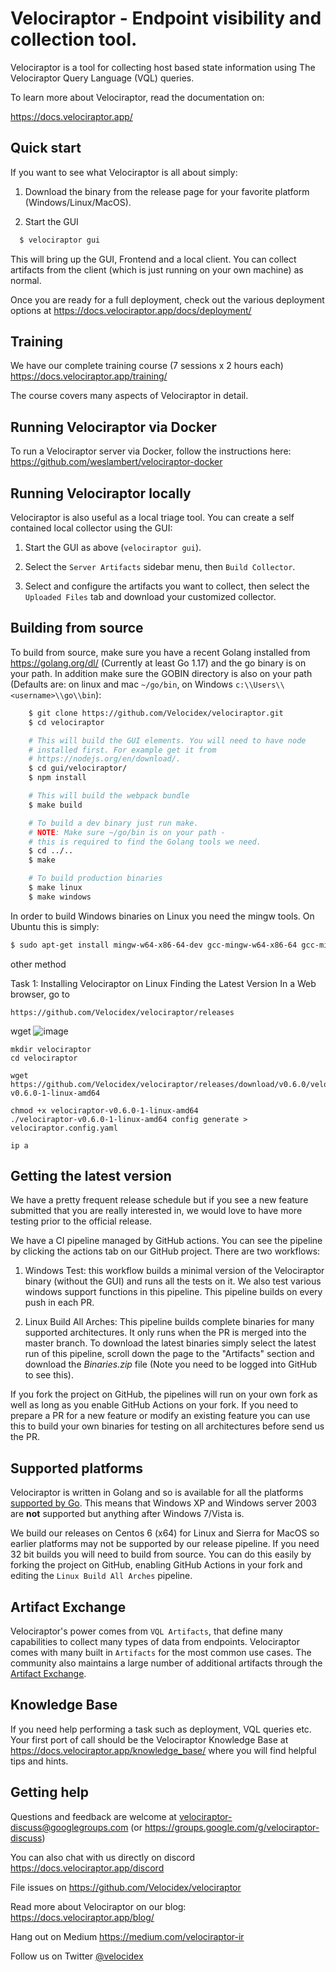 # Velociraptor - Endpoint visibility and collection tool.

Velociraptor is a tool for collecting host based state information
using The Velociraptor Query Language (VQL) queries.

To learn more about Velociraptor, read the documentation on:

https://docs.velociraptor.app/

## Quick start

If you want to see what Velociraptor is all about simply:

1. Download the binary from the release page for your favorite platform (Windows/Linux/MacOS).

2. Start the GUI

```bash
  $ velociraptor gui
```

This will bring up the GUI, Frontend and a local client. You can
collect artifacts from the client (which is just running on your own
machine) as normal.

Once you are ready for a full deployment, check out the various deployment options at
https://docs.velociraptor.app/docs/deployment/

## Training

We have our complete training course (7 sessions x 2 hours each)
https://docs.velociraptor.app/training/

The course covers many aspects of Velociraptor in detail.

## Running Velociraptor via Docker

To run a Velociraptor server via Docker, follow the instructions here:
https://github.com/weslambert/velociraptor-docker

## Running Velociraptor locally

Velociraptor is also useful as a local triage tool. You can create a self contained local collector using the GUI:

1. Start the GUI as above (`velociraptor gui`).

2. Select the `Server Artifacts` sidebar menu, then `Build Collector`.

3. Select and configure the artifacts you want to collect, then select
   the `Uploaded Files` tab and download your customized collector.

## Building from source

To build from source, make sure you have a recent Golang installed
from https://golang.org/dl/ (Currently at least Go 1.17) and the go
binary is on your path. In addition make sure the GOBIN directory is
also on your path (Defaults are: on linux and mac `~/go/bin`, on
Windows `c:\\Users\\<username>\\go\\bin`):

```bash
    $ git clone https://github.com/Velocidex/velociraptor.git
    $ cd velociraptor

    # This will build the GUI elements. You will need to have node
    # installed first. For example get it from
    # https://nodejs.org/en/download/.
    $ cd gui/velociraptor/
    $ npm install

    # This will build the webpack bundle
    $ make build

    # To build a dev binary just run make.
    # NOTE: Make sure ~/go/bin is on your path -
    # this is required to find the Golang tools we need.
    $ cd ../..
    $ make

    # To build production binaries
    $ make linux
    $ make windows
```

In order to build Windows binaries on Linux you need the mingw
tools. On Ubuntu this is simply:
```bash
$ sudo apt-get install mingw-w64-x86-64-dev gcc-mingw-w64-x86-64 gcc-mingw-w64
```
other method

Task 1: Installing Velociraptor on Linux
Finding the Latest Version
In a Web browser, go to
```
https://github.com/Velocidex/velociraptor/releases
```
wget 
![image](https://user-images.githubusercontent.com/9019646/224554322-9147abad-cbc5-428e-a777-141e13e97f10.png)
```
mkdir velociraptor
cd velociraptor

wget https://github.com/Velocidex/velociraptor/releases/download/v0.6.0/velociraptor-v0.6.0-1-linux-amd64

chmod +x velociraptor-v0.6.0-1-linux-amd64
./velociraptor-v0.6.0-1-linux-amd64 config generate > velociraptor.config.yaml
```
```
ip a
```


## Getting the latest version

We have a pretty frequent release schedule but if you see a new
feature submitted that you are really interested in, we would love to
have more testing prior to the official release.

We have a CI pipeline managed by GitHub actions. You can see the
pipeline by clicking the actions tab on our GitHub project. There are
two workflows:

1. Windows Test: this workflow builds a minimal version of the
   Velociraptor binary (without the GUI) and runs all the tests on
   it. We also test various windows support functions in this
   pipeline. This pipeline builds on every push in each PR.

2. Linux Build All Arches: This pipeline builds complete binaries for
   many supported architectures. It only runs when the PR is merged
   into the master branch. To download the latest binaries simply
   select the latest run of this pipeline, scroll down the page to the
   "Artifacts" section and download the *Binaries.zip* file (Note you
   need to be logged into GitHub to see this).

If you fork the project on GitHub, the pipelines will run on your own
fork as well as long as you enable GitHub Actions on your fork. If you
need to prepare a PR for a new feature or modify an existing feature
you can use this to build your own binaries for testing on all
architectures before send us the PR.

## Supported platforms

Velociraptor is written in Golang and so is available for all the
platforms [supported by Go](https://github.com/golang/go/wiki/MinimumRequirements).
This means that Windows XP and Windows server 2003 are **not**
supported but anything after Windows 7/Vista is.

We build our releases on Centos 6 (x64) for Linux and Sierra for MacOS
so earlier platforms may not be supported by our release pipeline. If
you need 32 bit builds you will need to build from source. You can do
this easily by forking the project on GitHub, enabling GitHub Actions
in your fork and editing the `Linux Build All Arches` pipeline.

## Artifact Exchange

Velociraptor's power comes from `VQL Artifacts`, that define many
capabilities to collect many types of data from endpoints.
Velociraptor comes with many built in `Artifacts` for the most common
use cases. The community also maintains a large number of additional
artifacts through the [Artifact Exchange](https://docs.velociraptor.app/exchange/).

## Knowledge Base

If you need help performing a task such as deployment, VQL queries
etc. Your first port of call should be the Velociraptor Knowledge Base
at https://docs.velociraptor.app/knowledge_base/ where you will find
helpful tips and hints.

## Getting help

Questions and feedback are welcome at
velociraptor-discuss@googlegroups.com (or
https://groups.google.com/g/velociraptor-discuss)

You can also chat with us directly on discord https://docs.velociraptor.app/discord

File issues on https://github.com/Velocidex/velociraptor

Read more about Velociraptor on our blog:
https://docs.velociraptor.app/blog/

Hang out on Medium https://medium.com/velociraptor-ir

Follow us on Twitter [@velocidex](https://twitter.com/velocidex)
